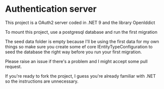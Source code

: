 # Authentication server

This project is a OAuth2 server coded in .NET 9 and the library OpenIddict

To mount this project, use a postgresql database and run the first migration

The seed data folder is empty because I'll be using the first data for my own things so make
sure you create some ef core IEntityTypeConfiguration to seed the database the right way before
you run your first migration.

Please raise an issue if there's a problem and I might accept some pull request.

If you're ready to fork the project, I guess you're already familiar with .NET so the instructions
are unnecessary.